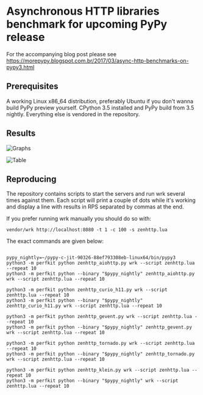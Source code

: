 # Asynchronous HTTP libraries benchmark for upcoming PyPy release

For the accompanying blog post please see https://morepypy.blogspot.com.br/2017/03/async-http-benchmarks-on-pypy3.html

Prerequisites
-------------

A working Linux x86_64 distribution, preferably Ubuntu if you don't wanna
build PyPy preview yourself. CPython 3.5 installed and PyPy build from 3.5 nightly.
Everything else is vendored in the repository.


Results
-------

![Graphs](graphs.png)

![Table](table.png)

Reproducing
-----------

The repository contains scripts to start the servers and run wrk several times
against them. Each script will print a couple of dots while it's working and display a line with results in RPS separated by commas at the end.

If you prefer running wrk manually you should do so with:

`vendor/wrk http://localhost:8080 -t 1 -c 100 -s zenhttp.lua`

The exact commands are given below:

```

pypy_nightly=~/pypy-c-jit-90326-88ef793308eb-linux64/bin/pypy3
python3 -m perfkit python zenhttp_aiohttp.py wrk --script zenhttp.lua --repeat 10
python3 -m perfkit python --binary "$pypy_nightly" zenhttp_aiohttp.py wrk --script zenhttp.lua --repeat 10

python3 -m perfkit python zenhttp_curio_h11.py wrk --script zenhttp.lua --repeat 10
python3 -m perfkit python --binary "$pypy_nightly" zenhttp_curio_h11.py wrk --script zenhttp.lua --repeat 10

python3 -m perfkit python zenhttp_gevent.py wrk --script zenhttp.lua --repeat 10
python3 -m perfkit python --binary "$pypy_nightly" zenhttp_gevent.py wrk --script zenhttp.lua --repeat 10

python3 -m perfkit python zenhttp_tornado.py wrk --script zenhttp.lua --repeat 10
python3 -m perfkit python --binary "$pypy_nightly" zenhttp_tornado.py wrk --script zenhttp.lua --repeat 10

python3 -m perfkit python zenhttp_klein.py wrk --script zenhttp.lua --repeat 10
python3 -m perfkit python --binary "$pypy_nightly" wrk --script zenhttp.lua --repeat 10
```
